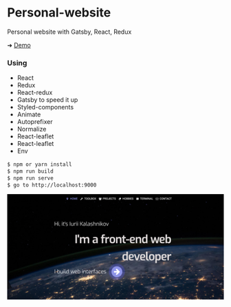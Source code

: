# Personal-website
Personal website with Gatsby, React, Redux

➜ [Demo](https://lifeisgood.ml)

### Using
- React
- Redux
- React-redux
- Gatsby to speed it up
- Styled-components
- Animate
- Autoprefixer
- Normalize
- React-leaflet
- React-leaflet
- Env


```shell
$ npm or yarn install 
$ npm run build
$ npm run serve
$ go to http://localhost:9000
```
![](https://github.com/YKalashnikov/personal-website/blob/master/img.png)
